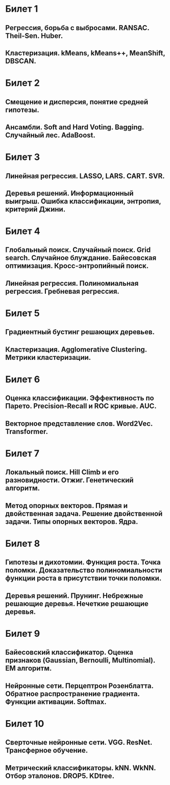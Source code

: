 # Билет 1
## Регрессия, борьба с выбросами. RANSAC. Theil-Sen. Huber.
## Кластеризация. kMeans, kMeans++, MeanShift, DBSCAN.
# Билет 2
## Смещение и дисперсия, понятие средней гипотезы.
## Ансамбли. Soft and Hard Voting. Bagging. Случайный лес. AdaBoost.
# Билет 3
## Линейная регрессия. LASSO, LARS. CART. SVR.
## Деревья решений. Информационный выигрыш. Ошибка классификации, энтропия, критерий Джини.
# Билет 4
## Глобальный поиск. Случайный поиск. Grid search. Случайное блуждание. Байесовская оптимизация. Кросс-энтропийный поиск.
## Линейная регрессия. Полиномиальная регрессия. Гребневая регрессия.
# Билет 5
## Градиентный бустинг решающих деревьев.
## Кластеризация. Agglomerative Clustering. Метрики кластеризации.
# Билет 6
## Оценка классификации. Эффективность по Парето. Precision-Recall и ROC кривые. AUC.
## Векторное представление слов. Word2Vec. Transformer.
# Билет 7
## Локальный поиск. Hill Climb и его разновидности. Отжиг. Генетический алгоритм.
## Метод опорных векторов. Прямая и двойственная задача. Решение двойственной задачи. Типы опорных векторов. Ядра.
# Билет 8
## Гипотезы и дихотомии. Функция роста. Точка поломки. Доказательство полиномиальности функции роста в присутствии точки поломки.
## Деревья решений. Прунинг. Небрежные решающие деревья. Нечеткие решающие деревья.
# Билет 9
## Байесовский классификатор. Оценка признаков (Gaussian, Bernoulli, Multinomial). EM алгоритм.
## Нейронные сети. Перцептрон Розенблатта. Обратное распространение градиента. Функции активации. Softmax.
# Билет 10
## Сверточные нейронные сети. VGG. ResNet. Трансферное обучение.
## Метрический классификаторы. kNN. WkNN. Отбор эталонов. DROP5. KDtree.
